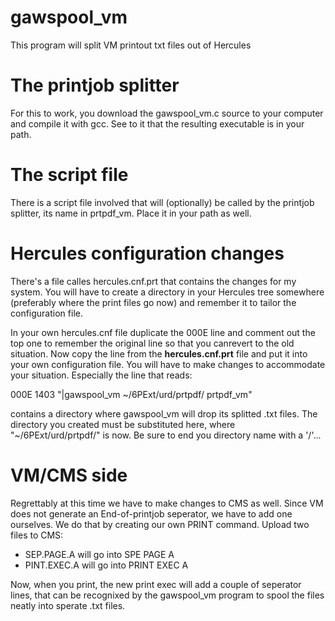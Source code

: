 # gawspool_vm
This program will split VM printout txt files out of Hercules

# The printjob splitter
For this to work, you download the gawspool_vm.c source to your computer and compile it with gcc. See to it that the resulting executable is in your path.

# The script file
There is a script file involved that will (optionally) be called by the printjob splitter, its name in prtpdf_vm. Place it in your path as well.

# Hercules configuration changes
There's a file calles hercules.cnf.prt that contains the changes for my system. You will have to create a directory in your Hercules tree somewhere (preferably where the print files go now) and remember it to tailor the configuration file.

In your own hercules.cnf file duplicate the 000E line and comment out the top one to remember the original line so that you canrevert to the old situation. Now copy the line from the **hercules.cnf.prt** file and put it into your own configuration file. You will have to make changes to accommodate your situation. Especially the line that reads:

  000E   1403   "|gawspool_vm ~/6PExt/urd/prtpdf/ prtpdf_vm"

contains a directory where gawspool_vm will drop its splitted .txt files. The directory you created must be substituted here, where "~/6PExt/urd/prtpdf/" is now. Be sure to end you directory name with a '/'...

# VM/CMS side
Regrettably at this time we have to make changes to CMS as well. Since VM does not generate an End-of-printjob seperator, we have to add one ourselves. We do that by creating our own PRINT command. Upload two files to CMS:
- SEP.PAGE.A will go into SPE PAGE A
- PINT.EXEC.A will go into PRINT EXEC A

Now, when you print, the new print exec will add a couple of seperator lines, that can be recognixed by the gawspool_vm program to spool the files neatly into sperate .txt files.
